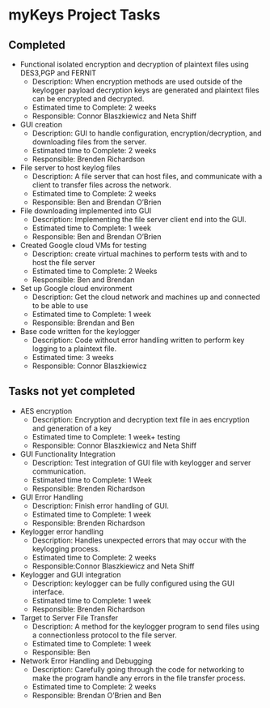 # myKeys Project Tasks

## Completed

- Functional isolated encryption and decryption of plaintext files using DES3,PGP and FERNIT
  - Description: When encryption methods are used outside of the keylogger payload decryption keys are generated and plaintext files can be encrypted and decrypted.
  - Estimated time to Complete: 2 weeks
  - Responsible: Connor Blaszkiewicz and Neta Shiff
- GUI creation
  - Description: GUI to handle configuration, encryption/decryption, and downloading files from the server.
  - Estimated time to Complete: 2 weeks
  - Responsible: Brenden Richardson
- File server to host keylog files
  - Description: A file server that can host files, and communicate with a client to transfer files across the network.
  - Estimated time to Complete: 2 weeks
  - Responsible: Ben and Brendan O’Brien
- File downloading implemented into GUI
  - Description: Implementing the file server client end into the GUI.
  - Estimated time to Complete: 1 week
  - Responsible: Ben and Brendan O’Brien
- Created Google cloud VMs for testing
  - Description: create virtual machines to perform tests with and to host the file server
  - Estimated time to Complete: 2 Weeks
  - Responsible: Ben and Brendan
- Set up Google cloud environment
  - Description: Get the cloud network and machines up and connected to be able to use
  - Estimated time to Complete: 1 week
  - Responsible: Brendan and Ben
- Base code written for the keylogger
  - Description: Code without error handling written to perform key logging to a plaintext file.
  - Estimated time: 3 weeks
  - Responsible: Connor Blaszkiewicz


## Tasks not yet completed

- AES encryption
  - Description: Encryption and decryption text file in aes encryption and generation of a key
  - Estimated time to Complete: 1 week+ testing
  - Responsible: Connor Blaszkiewicz and Neta Shiff
- GUI Functionality Integration
  - Description: Test integration of GUI file with keylogger and server communication.
  - Estimated time to Complete: 1 Week
  - Responsible: Brenden Richardson
- GUI Error Handling
  - Description: Finish error handling of GUI.
  - Estimated time to Complete: 1 week
  - Responsible: Brenden Richardson
- Keylogger error handling
  - Description: Handles unexpected errors that may occur with the keylogging process.
  - Estimated time to Complete: 2 weeks
  - Responsible:Connor Blaszkiewicz and Neta Shiff
- Keylogger and GUI integration
  - Description: keylogger can be fully configured using the GUI interface.
  - Estimated time to Complete: 1 week
  - Responsible: Brenden Richardson
- Target to Server File Transfer
  - Description: A method for the keylogger program to send files using a connectionless protocol to the file server.
  - Estimated time to Complete: 1 week
  - Responsible: Ben 
- Network Error Handling and Debugging
  - Description: Carefully going through the code for networking to make the program handle any errors in the file transfer process.
  - Estimated time to Complete: 2 weeks
  - Responsible: Brendan O’Brien and Ben
